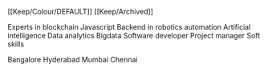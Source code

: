 [[Keep/Colour/DEFAULT]] [[Keep/Archived]] 

Experts in blockchain
Javascript
Backend in robotics automation
Artificial intelligence
Data analytics
Bigdata
Software developer
Project manager
Soft skills



Bangalore 
Hyderabad
Mumbai
Chennai 

